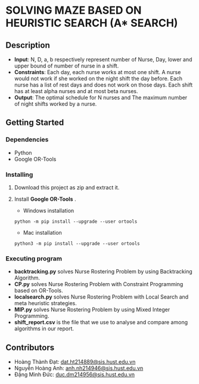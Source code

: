 # SOLVING MAZE BASED ON HEURISTIC SEARCH (A* SEARCH)

## Description

* **Input**: N, D, a, b respectively represent number of Nurse, Day, lower and upper bound of number of nurse in a shift.
* **Constraints**: Each day, each nurse works at most one shift.
A nurse would not work if she worked on the night shift the day before.
Each nurse has a list of rest days and does not work on those days.
Each shift has at least alpha nurses and at most beta nurses.
* **Output**: The optimal schedule for N nurses and
The maximum number of night shifts worked by a nurse.



## Getting Started

### Dependencies
* Python
* Google OR-Tools

### Installing
1. Download this project as zip and extract it.
2. Install **Google OR-Tools** .

    * Windows installation
    ```
    python -m pip install --upgrade --user ortools
    ```

    * Mac installation
    ```
    python3 -m pip install --upgrade --user ortools
    ```


### Executing program

* **backtracking.py** solves Nurse Rostering Problem by using Backtracking Algorithm.
* **CP.py** solves Nurse Rostering Problem with Constraint Programming based on OR-Tools.
* **localsearch.py** solves Nurse Rostering Problem with Local Search and meta heuristic strategies.
* **MIP.py** solves Nurse Rostering Problem by using Mixed Integer Programming. 
* **shift_report.csv** is the file that we use to analyse and compare among algorithms in our report.

## Contributors
* Hoàng Thành Đạt: dat.ht214889@sis.hust.edu.vn
* Nguyễn Hoàng Anh: anh.nh214946@sis.hust.edu.vn
* Đặng Minh Đức: duc.dm214956@sis.hust.edu.vn